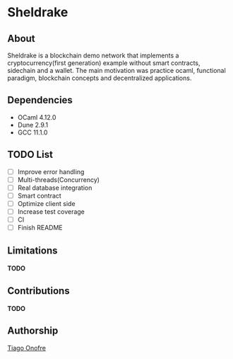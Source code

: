 # Sheldrake

## About
Sheldrake is a blockchain demo network that implements a cryptocurrency(first generation) example without smart contracts, sidechain and a wallet. The main motivation was practice ocaml, functional paradigm, blockchain concepts and decentralized applications.

## Dependencies
- OCaml 4.12.0
- Dune 2.9.1
- GCC 11.1.0

## TODO List
- [ ] Improve error handling
- [ ] Multi-threads(Concurrency)
- [ ] Real database integration
- [ ] Smart contract
- [ ] Optimize client side
- [ ] Increase test coverage
- [ ] CI
- [ ] Finish README

## Limitations
#### TODO

## Contributions
#### TODO

## Authorship
[Tiago Onofre](https://github.com/OnofreTZK)
